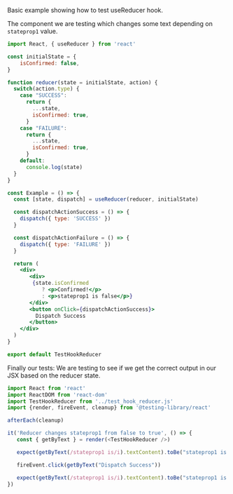 Basic example showing how to test useReducer hook. 


The component we are testing which changes some text depending on `stateprop1` value.

```jsx
import React, { useReducer } from 'react'

const initialState = {
    isConfirmed: false,
}

function reducer(state = initialState, action) {
  switch(action.type) {
    case "SUCCESS":
      return {
        ...state,
        isConfirmed: true,
      }
    case "FAILURE":
      return {
        ...state,
        isConfirmed: true,
      }
    default:
      console.log(state)
  }
}

const Example = () => {
  const [state, dispatch] = useReducer(reducer, initialState)

  const dispatchActionSuccess = () => {
    dispatch({ type: 'SUCCESS' })
  }

  const dispatchActionFailure = () => {
    dispatch({ type: 'FAILURE' })
  }

  return (
    <div>
       <div>
        {state.isConfirmed
           ? <p>Confirmed!</p>
           : <p>stateprop1 is false</p>}
       </div>
       <button onClick={dispatchActionSuccess}>
         Dispatch Success
       </button>
    </div>
  )
}

export default TestHookReducer
```


Finally our tests: We are testing to see if we get the correct output in our JSX based on the reducer state.  

```js
import React from 'react'
import ReactDOM from 'react-dom'
import TestHookReducer from '../test_hook_reducer.js'
import {render, fireEvent, cleanup} from '@testing-library/react'

afterEach(cleanup)

it('Reducer changes stateprop1 from false to true', () => {
   const { getByText } = render(<TestHookReducer />)

   expect(getByText(/stateprop1 is/i).textContent).toBe("stateprop1 is false")

   fireEvent.click(getByText("Dispatch Success"))

   expect(getByText(/stateprop1 is/i).textContent).toBe("stateprop1 is true")
})
```
